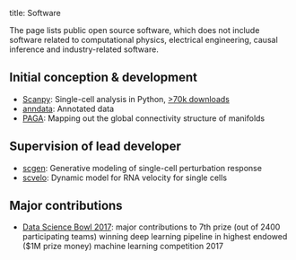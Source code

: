 title: Software

<script async defer src="https://buttons.github.io/buttons.js"></script>

The page lists public open source software, which does not include software related to computational physics, electrical engineering, causal inference and industry-related software.

## Initial conception & development

* [Scanpy](https://github.com/theislab/scanpy):  Single-cell analysis in Python, [>70k downloads](../blog/2019-10-09-scanpy-usage/) <a class="github-button" href="https://github.com/theislab/scanpy" data-icon="octicon-star" data-show-count="true"></a>
* [anndata](https://github.com/theislab/anndata): Annotated data <a class="github-button" href="https://github.com/theislab/anndata" data-icon="octicon-star" data-show-count="true"></a>
* [PAGA](https://github.com/theislab/paga): Mapping out the global connectivity structure of manifolds <a class="github-button" href="https://github.com/theislab/paga" data-icon="octicon-star" data-show-count="true"></a>


## Supervision of lead developer

* [scgen](https://github.com/theislab/scgen): Generative modeling of single-cell perturbation response <a class="github-button" href="https://github.com/theislab/scgen" data-icon="octicon-star" data-show-count="true"></a>
* [scvelo](https://github.com/theislab/scvelo): Dynamic model for RNA velocity for single cells <a class="github-button" href="https://github.com/theislab/scvelo" data-icon="octicon-star" data-show-count="true"></a>


## Major contributions

* [Data Science Bowl 2017](https://github.com/NDKoehler/DataScienceBowl2017_7th_place): major contributions to 7th prize (out of 2400 participating teams) winning deep learning pipeline in highest endowed ($1M prize money) machine learning competition 2017


